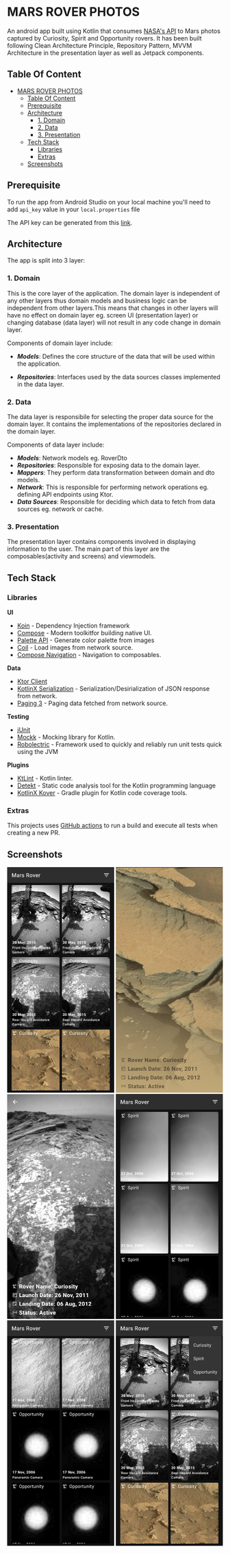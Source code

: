 # MARS ROVER PHOTOS

An android app built using Kotlin that consumes [NASA's API](https://api.nasa.gov/) to Mars photos captured by Curiosity, Spirit and Opportunity rovers. It has been built following Clean Architecture Principle, Repository Pattern, MVVM Architecture in the presentation layer as well as Jetpack components.

## Table Of Content

- [MARS ROVER PHOTOS](#mars-rover-photos)
  - [Table Of Content](#table-of-content)
  - [Prerequisite](#prerequisite)
  - [Architecture](#architecture)
    - [1. Domain](#1-domain)
    - [2. Data](#2-data)
    - [3. Presentation](#3-presentation)
  - [Tech Stack](#tech-stack)
    - [Libraries](#libraries)
    - [Extras](#extras)
  - [Screenshots](#screenshots)

## Prerequisite

To run the app from Android Studio on your local machine you'll need to add `api_key` value in your `local.properties` file

The API key can be generated from this [link](https://api.nasa.gov/).

## Architecture

The app is split into 3 layer:

### 1. Domain

This is the core layer of the application. The domain layer is independent of any other layers thus domain models and business logic can be independent from other layers.This means that changes in other layers will have no effect on domain layer eg. screen UI (presentation layer) or changing database (data layer) will not result in any code change in domain layer.

Components of domain layer include:

- ___Models___: Defines the core structure of the data that will be used within the application.

- ___Repositories___: Interfaces used by the data sources classes implemented in the data layer.

### 2. Data

The data layer is responsibile for selecting the proper data source for the domain layer. It contains the implementations of the repositories declared in the domain layer.

Components of data layer include:

- ___Models___: Network models eg. RoverDto
- ___Repositories___: Responsible for exposing data to the domain layer.
- ___Mappers___: They perform data transformation between domain and dto models.
- ___Network___: This is responsible for performing network operations eg. defining API endpoints using Ktor.
- ___Data Sources___: Responsible for deciding which data to fetch from data sources eg. network or cache.

### 3. Presentation

The presentation layer contains components involved in displaying information to the user. The main part of this layer are the composables(activity and screens) and viewmodels.

## Tech Stack

### Libraries

__UI__

- [Koin](https://github.com/google/hilt) - Dependency Injection framework
- [Compose](https://developer.android.com/jetpack/compose) - Modern toolkitfor building native UI.
- [Palette API](https://developer.android.com/develop/ui/views/graphics/palette-colors) - Generate color palette from images
- [Coil](https://coil-kt.github.io/coil/) - Load images from network source.
- [Compose Navigation](https://developer.android.com/jetpack/compose/navigation) - Navigation to composables.
  
__Data__

- [Ktor Client](https://ktor.io/)
- [KotlinX Serialization](https://github.com/Kotlin/kotlinx.serialization) - Serialization/Desirialization of JSON response from network.
- [Paging 3](https://developer.android.com/topic/libraries/architecture/paging/v3-overview) - Paging data fetched from network source.

__Testing__

- [jUnit](https://junit.org/junit4/)
- [Mockk](https://mockk.io/) - Mocking library for Kotlin.
- [Robolectric](https://robolectric.org/) - Framework used to quickly and reliably run unit tests quick using the JVM

__Plugins__

- [KtLint](https://github.com/pinterest/ktlint) - Kotlin linter.
- [Detekt](https://github.com/detekt/detekt) - Static code analysis tool for the Kotlin programming language
- [KotlinX Kover](https://github.com/Kotlin/kotlinx-kover) - Gradle plugin for Kotlin code coverage tools.

### Extras

This projects uses [GitHub actions](https://github.com/VictorKabata/MARS-ROVER-PHOTOS/actions) to run a build and execute all tests when creating a new PR.

## Screenshots

<img src="screenshots/img1.png" width="250"> <img src="screenshots/img2.png" width="250"> <img src="screenshots/img3.png" width="250">
<img src="screenshots/img4.png" width="250"> <img src="screenshots/img5.png" width="250"> <img src="screenshots/img6.png" width="250">
